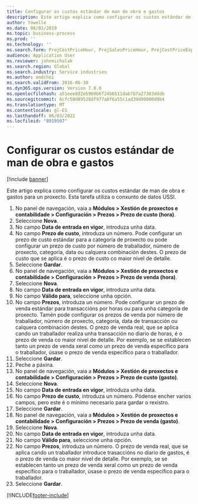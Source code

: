 ```yaml
---
title: Configurar os custos estándar de man de obra e gastos
description: Este artigo explica como configurar os custos estándar de man de obra e gastos para un proxecto.
author: Yowelle
ms.date: 08/02/2019
ms.topic: business-process
ms.prod: ''
ms.technology: ''
ms.search.form: ProjCostPriceHour, ProjSalesPriceHour, ProjCostPriceExpense, ProjSalesPriceCost
audience: Application User
ms.reviewer: johnmichalak
ms.search.region: Global
ms.search.industry: Service industries
ms.author: andchoi
ms.search.validFrom: 2016-06-30
ms.dyn365.ops.version: Version 7.0.0
ms.openlocfilehash: a51eee8d2eb960b6f24b6511dab7b7a27303dddb
ms.sourcegitcommit: 6cfc50d89528df977a8f6a55c1ad39d99800d9b4
ms.translationtype: MT
ms.contentlocale: gl-ES
ms.lasthandoff: 06/03/2022
ms.locfileid: "8919507"
---
```

# <a name="configure-standard-costs-for-labor-and-expenses"></a>Configurar os custos estándar de man de obra e gastos

[!include [banner](../../includes/banner.md)]

Este artigo explica como configurar os custos estándar de man de obra e gastos para un proxecto. Esta tarefa utiliza o conxunto de datos USSI.

1. No panel de navegación, vaia a **Módulos > Xestión de proxectos e contabilidade > Configuración > Prezos > Prezo de custo (hora)**.
2. Seleccione **Nova**.
3. No campo **Data de entrada en vigor**, introduza unha data.
4. No campo **Prezo de custo**, introduza un número. Pode configurar un prezo de custo estándar para a categoría de proxecto ou pode configurar un prezo de custo por número de traballador, número de proxecto, categoría, data ou calquera combinación destes. O prezo de custo que se aplica é o prezo de custo co maior nivel de detalle.  
5. Seleccione **Gardar**.
6. No panel de navegación, vaia a **Módulos > Xestión de proxectos e contabilidade > Configuración > Prezos > Prezo de venda (hora)**.
7. Seleccione **Nova**.
8. No campo **Data de entrada en vigor**, introduza unha data.
9. No campo **Válido para**, seleccione unha opción.
10. No campo **Prezos**, introduza un número. Pode configurar un prezo de venda estándar para transaccións por horas ou para unha categoría de proxecto. Tamén pode configurar os prezos de venda por número de traballador, número de proxecto, categoría, data de transacción ou calquera combinación destes. O prezo de venda real, que se aplica cando un traballador realiza unha transacción no diario de horas, é o prezo de venda co maior nivel de detalle. Por exemplo, se se establecen tanto un prezo de venda xeral como un prezo de venda específico para o traballador, úsase o prezo de venda específico para o traballador.  
11. Seleccione **Gardar**.
12. Peche a páxina.
13. No panel de navegación, vaia a **Módulos > Xestión de proxectos e contabilidade > Configuración > Prezos > Prezo de custo (gasto)**.
14. Seleccione **Nova**.
15. No campo **Data de entrada en vigor**, introduza unha data.
16. No campo **Prezo de custo**, introduza un número. Pódense encher varios campos, pero este é o mínimo necesario para gardar o rexistro.  
17. Seleccione **Gardar**.
18. No panel de navegación, vaia a **Módulos > Xestión de proxectos e contabilidade > Configuración > Prezos > Prezo de venda (gasto)**.
19. Seleccione **Nova**.
20. No campo **Data de entrada en vigor**, introduza unha data.
21. No campo **Válido para**, seleccione unha opción.
22. No campo **Prezos**, introduza un número. O prezo de venda real, que se aplica cando un traballador introduce trasaccións no diario de gastos, é o prezo de venda co maior nivel de detalle. Por exemplo, se se establecen tanto un prezo de venda xeral como un prezo de venda específico para o traballador, úsase o prezo de venda específico para o traballador.  
23. Seleccione **Gardar**.



[!INCLUDE[footer-include](../../includes/footer-banner.md)]